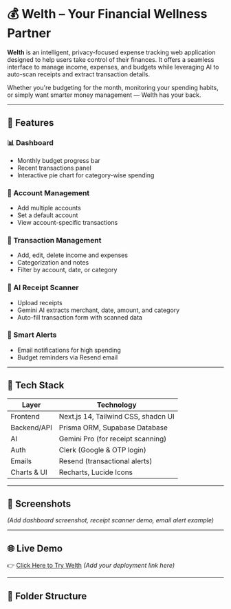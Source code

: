 # 💰 Welth – Your Financial Wellness Partner

**Welth** is an intelligent, privacy-focused expense tracking web application designed to help users take control of their finances. It offers a seamless interface to manage income, expenses, and budgets while leveraging AI to auto-scan receipts and extract transaction details.

Whether you're budgeting for the month, monitoring your spending habits, or simply want smarter money management — Welth has your back.

---

## 🚀 Features

### 📊 Dashboard
- Monthly budget progress bar
- Recent transactions panel
- Interactive pie chart for category-wise spending

### 💼 Account Management
- Add multiple accounts
- Set a default account
- View account-specific transactions

### 💸 Transaction Management
- Add, edit, delete income and expenses
- Categorization and notes
- Filter by account, date, or category

### 🤖 AI Receipt Scanner
- Upload receipts
- Gemini AI extracts merchant, date, amount, and category
- Auto-fill transaction form with scanned data

### 🔔 Smart Alerts
- Email notifications for high spending
- Budget reminders via Resend email

---

## 🧱 Tech Stack

| Layer        | Technology                       |
|--------------|-----------------------------------|
| Frontend     | Next.js 14, Tailwind CSS, shadcn UI |
| Backend/API  | Prisma ORM, Supabase Database     |
| AI           | Gemini Pro (for receipt scanning) |
| Auth         | Clerk (Google & OTP login)        |
| Emails       | Resend (transactional alerts)     |
| Charts & UI  | Recharts, Lucide Icons            |

---

## 📸 Screenshots

*(Add dashboard screenshot, receipt scanner demo, email alert example)*

---

## 🌐 Live Demo

👉 [Click Here to Try Welth](#) *(Add your deployment link here)*

---

## 📁 Folder Structure

